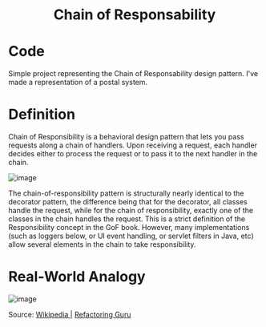 <div align="center">
  <h1> Chain of Responsability  </h1>
</div>

# Code

Simple project representing the Chain of Responsability design pattern. I've made a representation of a postal system.

# Definition

Chain of Responsibility is a behavioral design pattern that lets you pass requests along a chain of handlers. Upon receiving a request, each handler decides either to process the request or to pass it to the next handler in the chain.

![image](https://user-images.githubusercontent.com/40416044/152540342-c239a58b-781b-44fb-a0ab-1d2af983e3a0.png)

The chain-of-responsibility pattern is structurally nearly identical to the decorator pattern, the difference being that for the decorator, all classes handle the request, while for the chain of responsibility, exactly one of the classes in the chain handles the request. This is a strict definition of the Responsibility concept in the GoF book. However, many implementations (such as loggers below, or UI event handling, or servlet filters in Java, etc) allow several elements in the chain to take responsibility.


# Real-World Analogy

![image](https://user-images.githubusercontent.com/40416044/152540622-66d327b4-5a01-4220-816c-2816be4e6b68.png)



Source: <a href="https://pt.wikipedia.org/wiki/Chain_of_Responsibility"> Wikipedia </a> | <a href="https://refactoring.guru/design-patterns/chain-of-responsibility"> Refactoring Guru </a>
